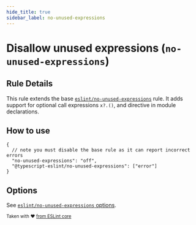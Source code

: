 ```yaml
---
hide_title: true
sidebar_label: no-unused-expressions
---
```


# Disallow unused expressions (`no-unused-expressions`)

## Rule Details

This rule extends the base [`eslint/no-unused-expressions`](https://eslint.org/docs/rules/no-unused-expressions) rule.
It adds support for optional call expressions `x?.()`, and directive in module declarations.

## How to use

```jsonc
{
  // note you must disable the base rule as it can report incorrect errors
  "no-unused-expressions": "off",
  "@typescript-eslint/no-unused-expressions": ["error"]
}
```

## Options

See [`eslint/no-unused-expressions` options](https://eslint.org/docs/rules/no-unused-expressions#options).

<sup>Taken with ❤️ [from ESLint core](https://github.com/eslint/eslint/blob/master/docs/rules/no-unused-expressions.md)</sup>
